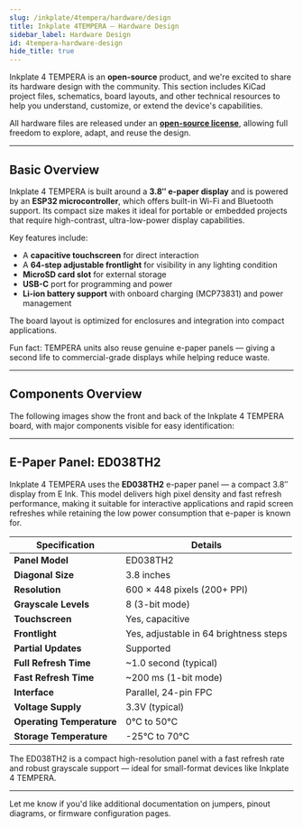 ```yaml
---  
slug: /inkplate/4tempera/hardware/design  
title: Inkplate 4TEMPERA – Hardware Design
sidebar_label: Hardware Design
id: 4tempera-hardware-design  
hide_title: true  
---
```


<SectionTitle title="Hardware Design" backgroundImage="/img/inkplate_4_tempera/4_tempera_hw.png" />

Inkplate 4 TEMPERA is an **open-source** product, and we're excited to share its hardware design with the community. This section includes KiCad project files, schematics, board layouts, and other technical resources to help you understand, customize, or extend the device's capabilities.

<InfoBox>All hardware files are released under an [**open-source license**](https://github.com/SolderedElectronics/Soldered-Inkplate-4TEMPERA-hardware-design/blob/main/LICENSE), allowing full freedom to explore, adapt, and reuse the design.</InfoBox>

---

## Basic Overview

Inkplate 4 TEMPERA is built around a **3.8″ e-paper display** and is powered by an **ESP32 microcontroller**, which offers built-in Wi-Fi and Bluetooth support. Its compact size makes it ideal for portable or embedded projects that require high-contrast, ultra-low-power display capabilities.

Key features include:

- A **capacitive touchscreen** for direct interaction  
- A **64-step adjustable frontlight** for visibility in any lighting condition  
- **MicroSD card slot** for external storage  
- **USB-C** port for programming and power  
- **Li-ion battery support** with onboard charging (MCP73831) and power management

The board layout is optimized for enclosures and integration into compact applications.

<InfoBox>Fun fact: TEMPERA units also reuse genuine e-paper panels — giving a second life to commercial-grade displays while helping reduce waste.</InfoBox>

---

## Components Overview

The following images show the front and back of the Inkplate 4 TEMPERA board, with major components visible for easy identification:

<CenteredImage src="/img/inkplate_4_tempera/tempera.png" alt="Inkplate 4 TEMPERA front" caption="Inkplate 4 TEMPERA – front view" />
<CenteredImage src="/img/inkplate_4_tempera/tempera_front.png" alt="Inkplate 4 TEMPERA front" caption="Inkplate 4 TEMPERA – front mounted components" />
<CenteredImage src="/img/inkplate_4_tempera/tempera_rear.png" alt="Inkplate 4 TEMPERA back" caption="Inkplate 4 TEMPERA – back mounted components" />

---

## E-Paper Panel: ED038TH2

Inkplate 4 TEMPERA uses the **ED038TH2** e-paper panel — a compact 3.8″ display from E Ink. This model delivers high pixel density and fast refresh performance, making it suitable for interactive applications and rapid screen refreshes while retaining the low power consumption that e-paper is known for.

| **Specification**         | **Details**                             |
| ------------------------- | --------------------------------------- |
| **Panel Model**           | ED038TH2                                |
| **Diagonal Size**         | 3.8 inches                              |
| **Resolution**            | 600 × 448 pixels (200+ PPI)             |
| **Grayscale Levels**      | 8 (3-bit mode)                          |
| **Touchscreen**           | Yes, capacitive                         |
| **Frontlight**            | Yes, adjustable in 64 brightness steps  |
| **Partial Updates**       | Supported                               |
| **Full Refresh Time**     | ~1.0 second (typical)                   |
| **Fast Refresh Time**     | ~200 ms (1-bit mode)                    |
| **Interface**             | Parallel, 24-pin FPC                    |
| **Voltage Supply**        | 3.3V (typical)                          |
| **Operating Temperature** | 0°C to 50°C                             |
| **Storage Temperature**   | -25°C to 70°C                           |

<InfoBox>The ED038TH2 is a compact high-resolution panel with a fast refresh rate and robust grayscale support — ideal for small-format devices like Inkplate 4 TEMPERA.</InfoBox>

---

Let me know if you'd like additional documentation on jumpers, pinout diagrams, or firmware configuration pages.